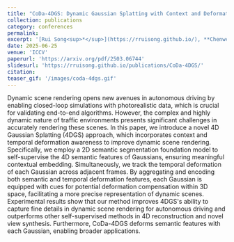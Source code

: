```yaml
---
title: "CoDa-4DGS: Dynamic Gaussian Splatting with Context and Deformation Awareness for Autonomous Driving"
collection: publications
category: conferences
permalink: 
excerpt: '[Rui Song<sup>*</sup>](https://rruisong.github.io/), **Chenwei Liang<sup>*</sup>**, [Yan Xia](https://yan-xia.github.io/), [Walter Zimmer](https://www.ce.cit.tum.de/air/people/walter-zimmer-msc/), [Hu Cao](https://hucaofighting.github.io/), [Holger Caesar](https://sites.google.com/it-caesar.de/homepage/), [Andreas Festag](https://festag-net.de/), [Alois Knoll](https://www.ce.cit.tum.de/air/people/prof-dr-ing-habil-alois-knoll/)'
date: 2025-06-25
venue: 'ICCV'
paperurl: 'https://arxiv.org/pdf/2503.06744'
slidesurl: 'https://rruisong.github.io/publications/CoDa-4DGS/'
citation: 
teaser_gif: '/images/coda-4dgs.gif'
---
```


Dynamic scene rendering opens new avenues in autonomous driving by enabling closed-loop simulations with photorealistic data, which is crucial for validating end-to-end algorithms. However, the complex and highly dynamic nature of traffic environments presents significant challenges in accurately rendering these scenes. In this paper, we introduce a novel 4D Gaussian Splatting (4DGS) approach, which incorporates context and temporal deformation awareness to improve dynamic scene rendering. Specifically, we employ a 2D semantic segmentation foundation model to self-supervise the 4D semantic features of Gaussians, ensuring meaningful contextual embedding. Simultaneously, we track the temporal deformation of each Gaussian across adjacent frames. By aggregating and encoding both semantic and temporal deformation features, each Gaussian is equipped with cues for potential deformation compensation within 3D space, facilitating a more precise representation of dynamic scenes. Experimental results show that our method improves 4DGS's ability to capture fine details in dynamic scene rendering for autonomous driving and outperforms other self-supervised methods in 4D reconstruction and novel view synthesis. Furthermore, CoDa-4DGS deforms semantic features with each Gaussian, enabling broader applications.
